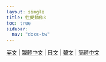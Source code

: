 ```yaml
---
layout: single
title: 性愛動作3
toc: true
sidebar:
  nav: "docs-tw"
---
```

[英文](/dancexr/features/sm3_motion) | [繁體中文](/tw/dancexr/features/sm3_motion) | [日文](/jp/dancexr/features/sm3_motion) | [韓文](/kr/dancexr/features/sm3_motion) | [簡體中文](/zh/dancexr/features/sm3_motion)